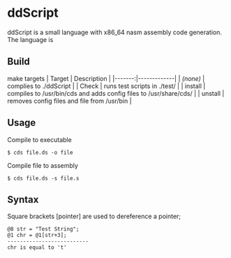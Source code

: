 # ddScript
ddScript is a small language with x86_64 nasm assembly code generation. The language is 

## Build
make targets
| Target | Description |
|-------:|-------------|
| _(none)_ | complies to ./ddScript |
| Check | runs test scripts in ./test/ |
| install | compiles to /usr/bin/cds and adds config files to /usr/share/cds/ |
| unstall | removes config files and file from /usr/bin |

## Usage
Compile to executable
```
$ cds file.ds -o file
```
Compile file to assembly
```
$ cds file.ds -s file.s
```

## Syntax
Square brackets \[pointer\] are used to dereference a pointer;
```
@8 str = "Test String";
@1 chr = @1[str+3];
--------------------------
chr is equal to 't'
```
